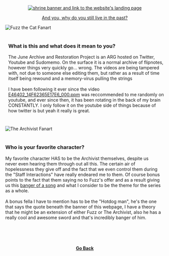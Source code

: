 <!DOCTYPE html>
<html lang="en">
  <head>
    <meta charset="UTF-8" />
    <meta http-equiv="X-UA-Compatible" content="IE=edge" />
    <link rel="stylesheet" href="/1stylescripts/tjarp.css">
    <link rel="stylesheet" href="/1stylescripts/theme.css">
    <script src="https://cdn.jsdelivr.net/npm/theme-change@2.0.2/index.js"></script>
    <meta name="viewport" content="width=device-width, initial-scale=1.0" />
    <title>The June Archive and Restoration Project</title>
    <meta name="title" content="The June Archive and Restoration Project" />
    <meta name="description" content="A shrine dedicated to The June Archive and Restoration Project" />
    <meta property="og:type" content="website" />
    <meta property="og:url" content="https://mechagic.party/" />
    <meta property="og:title" content="The June Archive and Restoration Project" />
    <meta property="og:description" content="A shrine dedicated to The June Archive and Restoration Project" />
    <meta property="og:image" content="/2images/1icon.webp" />
    <meta name="theme-color" content="#0087FF">
    <link rel="icon" type="image/x-icon" href="/2images/1icon.webp">
</head>
  <body>
    <div id="cntnr">
    <div class="crt">
      <center>
        <a href="/">
           <img class="banner" src="/2images/3tjarpbanner.webp" alt="shrine banner and link to the website's landing page">
        </a>
        <div class="tjrbox">
          <p><a href="https://www.youtube.com/@JuneFlipArchive">And you, why do you still live in the past?</a></p>
        </div>
      </center>
        <div class="tjrflex">
  <div class="trnsprnt">
    <img class="tjrimg" src="/2images/3tjarpfuzz.webp" alt="Fuzz the Cat Fanart">
  </div>
  <div class="tjrbox2" style="margin: 1vh 0vw 1vh 1vw;">
    <h3>What is this and what does it mean to you?</h3>
    <p>
      The June Archive and Restoration Project is an ARG hosted on Twitter, Youtube and Sudomemo. On the surface it is a normal archive of flipnotes, however things very quickly go... wrong. The videos are being tampered with, not due to someone else editing them, but rather as a result of <span style="background:var(--main2); background-size: 10px 1000px;">time itself being rewound and a memory-virus pulling the strings</span>
      <br><br>
      I have been following it ever since the video <a href="https://www.youtube.com/watch?v=0WSfA7oXQ6s">E46402_14F62365E17E6_000.ppm</a> was reccommended to me randomly on youtube, and ever since then, it has been rotating in the back of my brain CONSTANTLY. I only follow it on the youtube side of things because of how twitter is but yeah it really is great.
    </p>
  </div>
</div>
<div class="tjrflex2">
  <div class="trnsprnt">
    <img class="tjrimg" src="/2images/3tjarparchivist.webp" alt="The Archivist Fanart">
  </div>
  <div class="tjrbox2" style="margin: 1vh 1vw 1vh 0vw;">
    <h3>Who is your favorite character?</h3>
    <p>
      My favorite character HAS to be the Archivist themselves, despite us never even hearing them through out all this. The certain air of hopelessness they give off and the fact that we even control them during the "Staff Interactions" have really endeared me to them. Of course bonus points to the fact that them saying no to Fuzz's offer and as a result giving us this <a href="https://www.youtube.com/watch?v=UfncBsW8r78">banger of a song</a> and what I consider to be the theme for the series as a whole.
      <br><br>
      A bonus fella I have to mention has to be the "Hotdog man", he's the one that says the quote beneath the banner of this webpage, I have a theory that he might be an extension of either Fuzz or The Archivist, also he has a really cool and awesome sword and that's incredibly banger of him.
    </p>
  </div>
</div>
      <center style="margin: 2vh 0vw 4vh 0vw;"><h4><a href="javascript:window.history.back()">Go Back</a></h4></center>
    </div>
    </div>
  </body>
</html>
